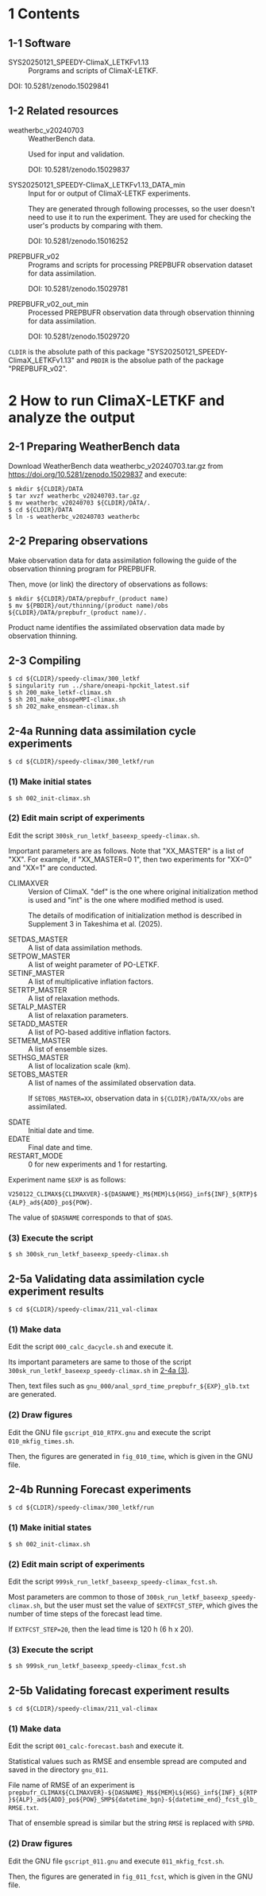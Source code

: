 # 1 Contents
## 1-1 Software
<dl>
	<dt>SYS20250121_SPEEDY-ClimaX_LETKFv1.13</dt>
	<dd>
Porgrams and scripts of ClimaX-LETKF.
	</dd>
</dl>

DOI: 10.5281/zenodo.15029841

## 1-2 Related resources
<dl>
	<dt>weatherbc_v20240703</dt>
	<dd>
WeatherBench data.

Used for input and validation.

DOI: 10.5281/zenodo.15029837
	</dd>
	<dt>SYS20250121_SPEEDY-ClimaX_LETKFv1.13_DATA_min</dt>
	<dd>
Input for or output of ClimaX-LETKF experiments.

They are generated through following processes, so the user doesn't need to use it to run the experiment. They are used for checking the user's products by comparing with them.

DOI: 10.5281/zenodo.15016252
	</dd>
	<dt>PREPBUFR_v02</dt>
	<dd>
Programs and scripts for processing PREPBUFR observation dataset for data assimilation.

DOI: 10.5281/zenodo.15029781
	</dd>
	<dt> PREPBUFR_v02_out_min</dt>
	<dd>
Processed PREPBUFR observation data through observation thinning for data assimilation.

DOI: 10.5281/zenodo.15029720
	</dd>
</dl>

`CLDIR` is the absolute path of this package "SYS20250121_SPEEDY-ClimaX_LETKFv1.13" and `PBDIR` is the absolue path of the package "PREPBUFR_v02".


# 2 How to run ClimaX-LETKF and analyze the output
## 2-1 Preparing WeatherBench data

Download WeatherBench data weatherbc_v20240703.tar.gz from <https://doi.org/10.5281/zenodo.15029837> and execute:

	$ mkdir ${CLDIR}/DATA
	$ tar xvzf weatherbc_v20240703.tar.gz
	$ mv weatherbc_v20240703 ${CLDIR}/DATA/.
	$ cd ${CLDIR}/DATA
	$ ln -s weatherbc_v20240703 weatherbc

## 2-2 Preparing observations

Make observation data for data assimilation following the guide of the observation thinning program for PREPBUFR.

Then, move (or link) the directory of observations as follows:

	$ mkdir ${CLDIR}/DATA/prepbufr_(product name)
	$ mv ${PBDIR}/out/thinning/(product name)/obs ${CLDIR}/DATA/prepbufr_(product name)/.

Product name identifies the assimilated observation data made by observation thinning.

## 2-3 Compiling

	$ cd ${CLDIR}/speedy-climax/300_letkf
	$ singularity run ../share/oneapi-hpckit_latest.sif
	$ sh 200_make_letkf-climax.sh
	$ sh 201_make_obsopeMPI-climax.sh
	$ sh 202_make_ensmean-climax.sh

## 2-4a Running data assimilation cycle experiments

	$ cd ${CLDIR}/speedy-climax/300_letkf/run

### (1) Make initial states

	$ sh 002_init-climax.sh

### <a id="2-4a(2)"></a>(2) Edit main script of experiments

Edit the script `300sk_run_letkf_baseexp_speedy-climax.sh`.

Important parameters are as follows. Note that "XX_MASTER" is a list of "XX". For example, if "XX_MASTER=0 1", then two experiments for "XX=0" and "XX=1" are conducted.
<dl>
	<dt>CLIMAXVER</dt>
	<dd>
Version of ClimaX. "def" is the one where original initialization method is used and "int" is the one where modified method is used.

The details of modification of initialization method is described in Supplement 3 in Takeshima et al. (2025).
	</dd>
	<dt>SETDAS_MASTER</dt>
	<dd>
A list of data assimilation methods.
	</dd>
	<dt>SETPOW_MASTER</dt>
	<dd>
A list of weight parameter of PO-LETKF.
	</dd>
	<dt>SETINF_MASTER</dt>
	<dd>
A list of multiplicative inflation factors.
	</dd>
	<dt>SETRTP_MASTER</dt>
	<dd>
A list of relaxation methods.
	</dd>
	<dt>SETALP_MASTER</dt>
	<dd>
A list of relaxation parameters.
	</dd>
	<dt>SETADD_MASTER</dt>
	<dd>
A list of PO-based additive inflation factors.
	</dd>
	<dt>SETMEM_MASTER</dt>
	<dd>
A list of ensemble sizes.
	</dd>
	<dt>SETHSG_MASTER</dt>
	<dd>
A list of localization scale (km).
	</dd>
	<dt>SETOBS_MASTER</dt>
	<dd>
A list of names of the assimilated observation data.

If `SETOBS_MASTER=XX`, observation data in `${CLDIR}/DATA/XX/obs` are assimilated.
	</dd>
	<dt>SDATE</dt>
	<dd>
Initial date and time.
	</dd>
	<dt>EDATE</dt>
	<dd>
Final date and time.
	</dd>
	<dt>RESTART_MODE</dt>
	<dd>
0 for new experiments and 1 for restarting.
	</dd>
</dl>

Experiment name `$EXP` is as follows:

`V250122_CLIMAX${CLIMAXVER}-${DASNAME}_M${MEM}L${HSG}_inf${INF}_${RTP}${ALP}_ad${ADD}_po${POW}`.

The value of `$DASNAME` corresponds to that of `$DAS`.

### (3) Execute the script

	$ sh 300sk_run_letkf_baseexp_speedy-climax.sh

## 2-5a Validating data assimilation cycle experiment results

	$ cd ${CLDIR}/speedy-climax/211_val-climax

### (1) Make data

Edit the script `000_calc_dacycle.sh` and execute it.

Its important parameters are same to those of the script `300sk_run_letkf_baseexp_speedy-climax.sh` in [2-4a (3)](#2-4a(3)).

Then, text files such as `gnu_000/anal_sprd_time_prepbufr_${EXP}_glb.txt` are generated.

### (2) Draw figures

Edit the GNU file `gscript_010_RTPX.gnu` and execute the script `010_mkfig_times.sh`.

Then, the figures are generated in `fig_010_time`, which is given in the GNU file.


## 2-4b Running Forecast experiments

	$ cd ${CLDIR}/speedy-climax/300_letkf/run

### (1) Make initial states

	$ sh 002_init-climax.sh

### (2) Edit main script of experiments

Edit the script `999sk_run_letkf_baseexp_speedy-climax_fcst.sh`.

Most parameters are common to those of `300sk_run_letkf_baseexp_speedy-climax.sh`, but the user must set the value of `$EXTFCST_STEP`, which gives the number of time steps of the forecast lead time.

If `EXTFCST_STEP=20`, then the lead time is 120 h (6 h x 20).

### (3) Execute the script

	$ sh 999sk_run_letkf_baseexp_speedy-climax_fcst.sh

## 2-5b Validating forecast experiment results

	$ cd ${CLDIR}/speedy-climax/211_val-climax

### (1) Make data

Edit the script `001_calc-forecast.bash` and execute it.

Statistical values such as RMSE and ensemble spread are computed and saved in the directory `gnu_011`.

File name of RMSE of an experiment is `prepbufr_CLIMAX${CLIMAXVER}-${DASNAME}_M$${MEM}L${HSG}_inf${INF}_${RTP}${ALP}_ad${ADD}_po${POW}_SMP${datetime_bgn}-${datetime_end}_fcst_glb_RMSE.txt`.

That of ensemble spread is similar but the string `RMSE` is replaced with `SPRD`.

### (2) Draw figures

Edit the GNU file `gscript_011.gnu` and execute `011_mkfig_fcst.sh`.

Then, the figures are generated in `fig_011_fcst`, which is given in the GNU file.
